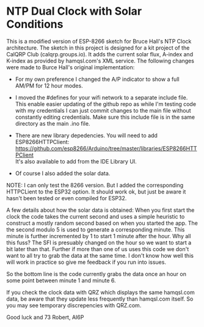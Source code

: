 # NTP Dual Clock with Solar Conditions
This is a modified version of ESP-8266 sketch for Bruce Hall's NTP Clock architecture. 
The sketch in this project is designed for a kit project of the CalQRP Club (calqrp.groups.io). 
It adds the current solar flux, A-index and K-index as provided by hamqsl.com's XML service.
The following changes were made to Burce Hall's original implementation:

- For my own preference I changed the A/P indicator to show a full AM/PM for 12 hour modes.

- I moved the #defines for your wifi network to a separate include file. This enable easier
updating of the github repo as while I'm testing code with my credentials I can just commit
changes to the main file without constantly editing credentials. Make sure this include
file is in the same directory as the main .ino file.

- There are new library depedencies. You will need to add ESP8266HTTPClient:<BR>
https://github.com/esp8266/Arduino/tree/master/libraries/ESP8266HTTPClient<BR>
It's also available to add from the IDE Library UI.

- Of course I also added the solar data.

NOTE: I can only test the 8266 version. But I added the corresponding HTTPCLient to the ESP32 option.
It should work ok, but just be aware it hasn't been tested or even compiled for ESP32.

A few details about how the solar data is obtained: When you first start the clock the code 
takes the current second and uses a simple
heuristic to construct a mostly random second based on when you started the app. The the second modulo 5 is used to generate
a corresponding minute. This minute is further incremented by 1 to start 1 minute after the hour.
Why all this fuss? The SFI is presuably changed on the hour so we want to start a bit later than that.
Further if more than one of us uses this code we don't want to all try to grab the data at the same
time. I don't know how well this will work in practice so give me feedback if you run into issues.

So the bottom line is the code currently grabs the data once an hour on some point between minute 1 and minute 6.

If you check the clock data with QRZ which displays the same hamqsl.com data, be aware that they update less frequently
than hamqsl.com itself. So you may see temporary discrepencies with QRZ.com.

Good luck and 73
Robert, AI6P
